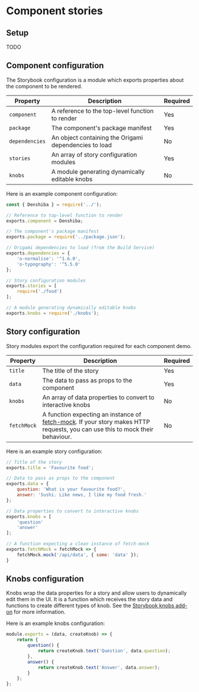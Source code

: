 # Component stories

## Setup

TODO

## Component configuration

The Storybook configuration is a module which exports properties about the component to be rendered.

Property       | Description                                               | Required
---------------|-----------------------------------------------------------|----------
`component`    | A reference to the top-level function to render           | Yes
`package`      | The component's package manifest                          | Yes
`dependencies` | An object containing the Origami dependencies to load     | No
`stories`      | An array of story configuration modules                   | Yes
`knobs`        | A module generating dynamically editable knobs            | No

Here is an example component configuration:

```js
const { Denshiba } = require('../');

// Reference to top-level function to render
exports.component = Denshiba;

// The component's package manifest
exports.package = require('../package.json');

// Origami dependencies to load (from the Build Service)
exports.dependencies = {
	'o-normalise': '^1.6.0',
	'o-typography': '^5.5.0'
};

// Story configuration modules
exports.stories = [
	require('./food')
];

// A module generating dynamically editable knobs
exports.knobs = require('./knobs');
```


## Story configuration

Story modules export the configuration required for each component demo.

| Property    | Description                                                                                                                    | Required |
|-------------|--------------------------------------------------------------------------------------------------------------------------------|----------|
| `title`     | The title of the story                                                                                                         | Yes      |
| `data`      | The data to pass as props to the component                                                                                     | Yes      |
| `knobs`     | An array of data properties to convert to interactive knobs                                                                    | No       |
| `fetchMock` | A function expecting an instance of [fetch-mock]. If your story makes HTTP requests, you can use this to mock their behaviour. | No       |

Here is an example story configuration:

```js
// Title of the story
exports.title = 'Favourite food';

// Data to pass as props to the component
exports.data = {
	question: 'What is your favourite food?',
	answer: 'Sushi. Like news, I like my food fresh.'
};

// Data properties to convert to interactive knobs
exports.knobs = [
	'question'
	'answer'
];

// A function expecting a clean instance of fetch-mock
exports.fetchMock = fetchMock => {
    fetchMock.mock('/api/data', { some: 'data' });
}
```

[fetch-mock]: https://www.wheresrhys.co.uk/fetch-mock

## Knobs configuration

Knobs wrap the data properties for a story and allow users to dynamically edit them in the UI. It is a function which receives the story data and functions to create different types of knob. See the [Storybook knobs add-on] for more information.

Here is an example knobs configuration:

```js
module.exports = (data, createKnob) => {
	return {
		question() {
			return createKnob.text('Question', data.question);
		},
		answer() {
			return createKnob.text('Answer', data.answer);
		}
	};
};
```

[Storybook knobs add-on]: https://github.com/storybooks/storybook/tree/HEAD/addons/knobs

